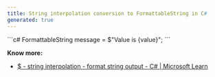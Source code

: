```yaml
---
title: String interpolation conversion to FormattableString in C#
generated: true
---
```


<div markdown="1" class="ans">
```c#
FormattableString message = $"Value is {value}";
```
</div>

**Know more:**
- [$ - string interpolation - format string output - C# \| Microsoft Learn](https://learn.microsoft.com/en-us/dotnet/csharp/language-reference/tokens/interpolated)
